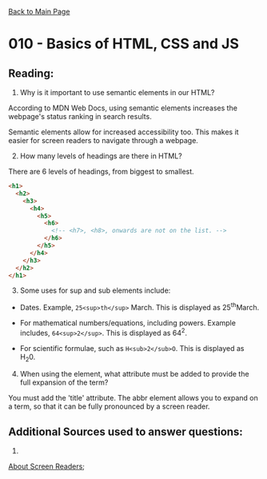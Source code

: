 [Back to Main Page](https://roguestar112.github.io/reading-notes/)

# 010 - Basics of HTML, CSS and JS

## Reading:

1. Why is it important to use semantic elements in our HTML?

According to MDN Web Docs, using semantic elements increases the
webpage's status ranking in search results.

Semantic elements allow for increased accessibility too. This makes it easier for screen readers to navigate through a webpage.

2. How many levels of headings are there in HTML?

There are 6 levels of headings, from biggest to smallest.

```html
<h1>
  <h2>
    <h3>
      <h4>
        <h5>
          <h6>
            <!-- <h7>, <h8>, onwards are not on the list. -->
          </h6>
        </h5>
      </h4>
    </h3>
  </h2>
</h1>
```

3. Some uses for sup and sub elements include:

- Dates.
  Example, `25<sup>th</sup>` March. This is displayed as 25<sup>th</sup>March.

- For mathematical numbers/equations, including powers.
  Example includes, `64<sup>2</sup>`. This is displayed as 64<sup>2</sup>.
- For scientific formulae, such as `H<sub>2</sub>O`. This is displayed as H<sub>2</sub>0.

4. When using the <abbr> element, what attribute must be added to provide the full expansion of the term?

You must add the 'title' attribute.
The abbr element allows you to expand on a term, so that it can be fully pronounced by a screen reader.

## Additional Sources used to answer questions:

1.

[About Screen Readers](https://blog.hubspot.com/website/screen-reader-accessibility);
